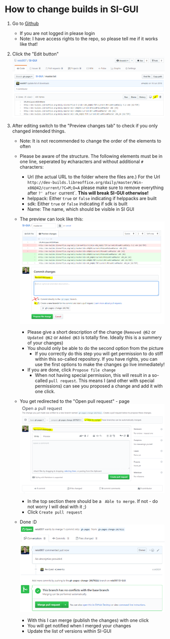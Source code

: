# How to change builds in SI-GUI

1) Go to [Github](https://github.com/reisi007/SI-GUI/blob/gh-pages/master.txt "Master.txt at Github")

    - If you are not logged in please login
    - Note: I have access rights to the repo, so please tell me if it works like that!

2) Click the "Edit button" ![Github Window with "edit" button highlighted](step1.PNG)

3) After editing switch to the "Preview changes tab" to check if you only changed intended things.

    - Note: It is not recommended to change the order of the elements to often
   
    - Please be aware of the structure. The following elements must be in one line, seperated by `#`characters and without additional `#` characters:
      
        - Url (the actual URL to the folder where the files are.)
         For the Url `http://dev-builds.libreoffice.org/daily/master/Win-x86@42/current/?C=M;O=A` please make sure to remove everything after `?' after `current`.
         **This will break SI-GUI otherwise!**
         - helppack: Either `true` or `false` indicating if helppacks are built
         - sdk: Either `true` or `false` indicating if sdk is built
         - Name: The name, which should be visible in SI GUI
    - The preview can look like this: ![Sample "Preview Changes"](step2.PNG)
        - Please give a short description of the change (`Removed @62` or `Updated @62` or `Added @63` is totally fine. Ideally this is a summery of your changes)
        - You should only be able to do the second option from the picture
            - If you correctly do this step you will get permission to do stiff within this so-called repository. If you have rights, you can use the first options to make the changes go live immediately!
        - If you are done, click `Propose file change`
            - When not having special permission, this will result in a so-called `pull request`. This means I (and other with special permissions) can see you proposed a change and add it with one click.
    - You get redirected to the "Open pull request" - page !["Open pull request" - page](step3.PNG)
        - In the top section there should be a ` Able to merge`. If not - do not worry I will deal with it ;)
        - Click `Create pull request`
        
    - Done :D ![Final step - Push request has been created](step4.PNG)
        - With this I can merge (publish the changes) with one click
        - You will get notified when I merged your changes
        - Update the list of versions within SI-GUI